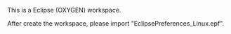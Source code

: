 This is a Eclipse (OXYGEN) workspace.

After create the workspace, please import "EclipsePreferences_Linux.epf".
